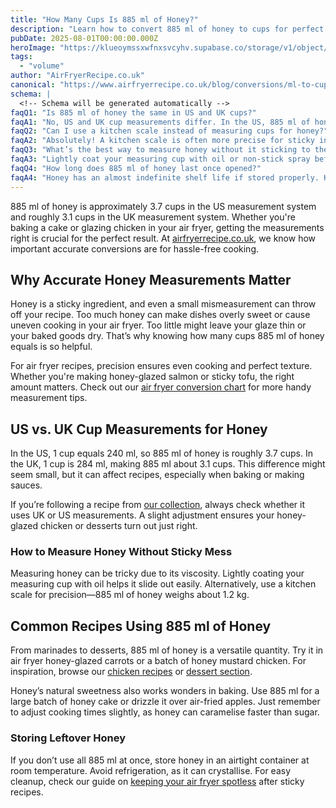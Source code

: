 ```yaml
---
title: "How Many Cups Is 885 ml of Honey?"
description: "Learn how to convert 885 ml of honey to cups for perfect baking and cooking every time. Includes UK and US measurements."
pubDate: 2025-08-01T00:00:00.000Z
heroImage: "https://klueoymssxwfnxsvcyhv.supabase.co/storage/v1/object/public/Shmucket/how-many-cups-is-885-ml-of-honey.webp"
tags:
  - "volume"
author: "AirFryerRecipe.co.uk"
canonical: "https://www.airfryerrecipe.co.uk/blog/conversions/ml-to-cups/how-many-cups-is-885-ml-of-honey"
schema: |
  <!-- Schema will be generated automatically -->
faqQ1: "Is 885 ml of honey the same in US and UK cups?"
faqA1: "No, US and UK cup measurements differ. In the US, 885 ml of honey equals about 3.7 cups, while in the UK, it’s roughly 3.1 cups. Always check which measurement system your recipe uses for accuracy."
faqQ2: "Can I use a kitchen scale instead of measuring cups for honey?"
faqA2: "Absolutely! A kitchen scale is often more precise for sticky ingredients like honey. 885 ml of honey weighs approximately 1.2 kg. This method reduces mess and ensures consistent results in your air fryer recipes."
faqQ3: "What’s the best way to measure honey without it sticking to the cup?"
faqA3: "Lightly coat your measuring cup with oil or non-stick spray before adding honey. This trick helps it slide out cleanly. Alternatively, warm the cup slightly to loosen the honey’s viscosity."
faqQ4: "How long does 885 ml of honey last once opened?"
faqA4: "Honey has an almost indefinite shelf life if stored properly. Keep it in an airtight container at room temperature, away from direct sunlight. Crystallisation is normal—just gently warm the honey to restore its smooth texture."
---
```

<p>885 ml of honey is approximately 3.7 cups in the US measurement system and roughly 3.1 cups in the UK measurement system. Whether you're baking a cake or glazing chicken in your air fryer, getting the measurements right is crucial for the perfect result. At <a href=https://www.airfryerrecipe.co.uk>airfryerrecipe.co.uk</a>, we know how important accurate conversions are for hassle-free cooking.</p>

<h2>Why Accurate Honey Measurements Matter</h2>  
<p>Honey is a sticky ingredient, and even a small mismeasurement can throw off your recipe. Too much honey can make dishes overly sweet or cause uneven cooking in your air fryer. Too little might leave your glaze thin or your baked goods dry. That’s why knowing how many cups 885 ml of honey equals is so helpful.</p>  
<p>For air fryer recipes, precision ensures even cooking and perfect texture. Whether you're making honey-glazed salmon or sticky tofu, the right amount matters. Check out our <a href=https://www.airfryerrecipe.co.uk/air-fryer-conversion-chart>air fryer conversion chart</a> for more handy measurement tips.</p>  

<h2>US vs. UK Cup Measurements for Honey</h2>  
<p>In the US, 1 cup equals 240 ml, so 885 ml of honey is roughly 3.7 cups. In the UK, 1 cup is 284 ml, making 885 ml about 3.1 cups. This difference might seem small, but it can affect recipes, especially when baking or making sauces.</p>  
<p>If you’re following a recipe from <a href=https://www.airfryerrecipe.co.uk/recipes>our collection</a>, always check whether it uses UK or US measurements. A slight adjustment ensures your honey-glazed chicken or desserts turn out just right.</p>  

<h3>How to Measure Honey Without Sticky Mess</h3>  
<p>Measuring honey can be tricky due to its viscosity. Lightly coating your measuring cup with oil helps it slide out easily. Alternatively, use a kitchen scale for precision—885 ml of honey weighs about 1.2 kg.</p>  

<h2>Common Recipes Using 885 ml of Honey</h2>  
<p>From marinades to desserts, 885 ml of honey is a versatile quantity. Try it in air fryer honey-glazed carrots or a batch of honey mustard chicken. For inspiration, browse our <a href=https://www.airfryerrecipe.co.uk/recipe-category/chicken>chicken recipes</a> or <a href=https://www.airfryerrecipe.co.uk/recipe-category/dessert>dessert section</a>.</p>  
<p>Honey’s natural sweetness also works wonders in baking. Use 885 ml for a large batch of honey cake or drizzle it over air-fried apples. Just remember to adjust cooking times slightly, as honey can caramelise faster than sugar.</p>  

<h3>Storing Leftover Honey</h3>  
<p>If you don’t use all 885 ml at once, store honey in an airtight container at room temperature. Avoid refrigeration, as it can crystallise. For easy cleanup, check our guide on <a href=https://www.airfryerrecipe.co.uk/air-fryer-cleaner>keeping your air fryer spotless</a> after sticky recipes.</p>
